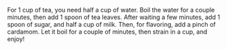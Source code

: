 For 1 cup of tea, you need half a cup of water. Boil the water for a couple minutes, then add 1 spoon of tea leaves. After waiting a few minutes, add 1 spoon of sugar, and half a cup of milk. Then, for flavoring, add a pinch of cardamom. Let it boil for a couple of minutes, then strain in a cup, and enjoy!